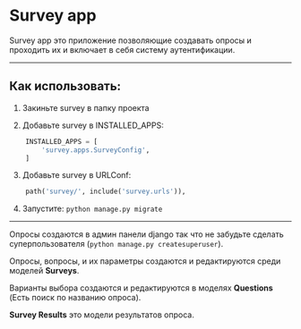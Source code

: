 Survey app
===

Survey app это приложение позволяющие создавать опросы и проходить их и включает в себя систему аутентификации.

---
Как использовать:
---

1. Закиньте survey в папку проекта

2. Добавьте survey в INSTALLED_APPS:
```python
    INSTALLED_APPS = [
        'survey.apps.SurveyConfig',
    ]
```

3. Добавьте survey в URLConf:
```python
    path('survey/', include('survey.urls')),
```
4. Запустите: `` python manage.py migrate ``

---
Опросы создаются в админ панели django так что не забудьте сделать суперпользователя (`` python manage.py createsuperuser ``).

Опросы, вопросы, и их параметры создаются и редактируются среди моделей **Surveys**.

Варианты выбора создаются и редактируются в моделях **Questions** (Есть поиск по названию опроса).

**Survey Results** это модели результатов опроса.